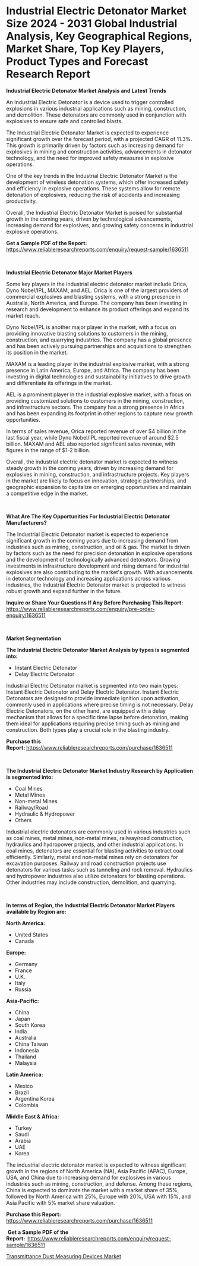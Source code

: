 <p><h1>Industrial Electric Detonator Market Size 2024 - 2031 Global Industrial Analysis, Key Geographical Regions, Market Share, Top Key Players, Product Types and Forecast Research Report</h1></p><p><strong>Industrial Electric Detonator Market Analysis and Latest Trends</strong></p>
<p><p>An Industrial Electric Detonator is a device used to trigger controlled explosions in various industrial applications such as mining, construction, and demolition. These detonators are commonly used in conjunction with explosives to ensure safe and controlled blasts.</p><p>The Industrial Electric Detonator Market is expected to experience significant growth over the forecast period, with a projected CAGR of 11.3%. This growth is primarily driven by factors such as increasing demand for explosives in mining and construction activities, advancements in detonator technology, and the need for improved safety measures in explosive operations.</p><p>One of the key trends in the Industrial Electric Detonator Market is the development of wireless detonation systems, which offer increased safety and efficiency in explosive operations. These systems allow for remote detonation of explosives, reducing the risk of accidents and increasing productivity.</p><p>Overall, the Industrial Electric Detonator Market is poised for substantial growth in the coming years, driven by technological advancements, increasing demand for explosives, and growing safety concerns in industrial explosive operations.</p></p>
<p><strong>Get a Sample PDF of the Report:&nbsp;</strong> <a href="https://www.reliableresearchreports.com/enquiry/request-sample/1636511">https://www.reliableresearchreports.com/enquiry/request-sample/1636511</a></p>
<p>&nbsp;</p>
<p><strong>Industrial Electric Detonator Major Market Players</strong></p>
<p><p>Some key players in the industrial electric detonator market include Orica, Dyno Nobel/IPL, MAXAM, and AEL. Orica is one of the largest providers of commercial explosives and blasting systems, with a strong presence in Australia, North America, and Europe. The company has been investing in research and development to enhance its product offerings and expand its market reach.</p><p>Dyno Nobel/IPL is another major player in the market, with a focus on providing innovative blasting solutions to customers in the mining, construction, and quarrying industries. The company has a global presence and has been actively pursuing partnerships and acquisitions to strengthen its position in the market.</p><p>MAXAM is a leading player in the industrial explosive market, with a strong presence in Latin America, Europe, and Africa. The company has been investing in digital technologies and sustainability initiatives to drive growth and differentiate its offerings in the market.</p><p>AEL is a prominent player in the industrial explosive market, with a focus on providing customized solutions to customers in the mining, construction, and infrastructure sectors. The company has a strong presence in Africa and has been expanding its footprint in other regions to capture new growth opportunities.</p><p>In terms of sales revenue, Orica reported revenue of over $4 billion in the last fiscal year, while Dyno Nobel/IPL reported revenue of around $2.5 billion. MAXAM and AEL also reported significant sales revenue, with figures in the range of $1-2 billion.</p><p>Overall, the industrial electric detonator market is expected to witness steady growth in the coming years, driven by increasing demand for explosives in mining, construction, and infrastructure projects. Key players in the market are likely to focus on innovation, strategic partnerships, and geographic expansion to capitalize on emerging opportunities and maintain a competitive edge in the market.</p></p>
<p>&nbsp;</p>
<p><strong>What Are The Key Opportunities For Industrial Electric Detonator Manufacturers?</strong></p>
<p><p>The Industrial Electric Detonator market is expected to experience significant growth in the coming years due to increasing demand from industries such as mining, construction, and oil & gas. The market is driven by factors such as the need for precision detonation in explosive operations and the development of technologically advanced detonators. Growing investments in infrastructure development and rising demand for industrial explosives are also contributing to the market's growth. With advancements in detonator technology and increasing applications across various industries, the Industrial Electric Detonator market is projected to witness robust growth and expand further in the future.</p></p>
<p><strong>Inquire or Share Your Questions If Any Before Purchasing This Report:</strong> <a href="https://www.reliableresearchreports.com/enquiry/pre-order-enquiry/1636511">https://www.reliableresearchreports.com/enquiry/pre-order-enquiry/1636511</a></p>
<p>&nbsp;</p>
<p><strong>Market Segmentation</strong></p>
<p><strong>The Industrial Electric Detonator Market Analysis by types is segmented into:</strong></p>
<p><ul><li>Instant Electric Detonator</li><li>Delay Electric Detonator</li></ul></p>
<p><p>Industrial Electric Detonator market is segmented into two main types: Instant Electric Detonator and Delay Electric Detonator. Instant Electric Detonators are designed to provide immediate ignition upon activation, commonly used in applications where precise timing is not necessary. Delay Electric Detonators, on the other hand, are equipped with a delay mechanism that allows for a specific time lapse before detonation, making them ideal for applications requiring precise timing such as mining and construction. Both types play a crucial role in the blasting industry.</p></p>
<p><strong>Purchase this Report:&nbsp;</strong><a href="https://www.reliableresearchreports.com/purchase/1636511">https://www.reliableresearchreports.com/purchase/1636511</a></p>
<p>&nbsp;</p>
<p><strong>The Industrial Electric Detonator Market Industry Research by Application is segmented into:</strong></p>
<p><ul><li>Coal Mines</li><li>Metal Mines</li><li>Non-metal Mines</li><li>Railway/Road</li><li>Hydraulic & Hydropower</li><li>Others</li></ul></p>
<p><p>Industrial electric detonators are commonly used in various industries such as coal mines, metal mines, non-metal mines, railway/road construction, hydraulics and hydropower projects, and other industrial applications. In coal mines, detonators are essential for blasting activities to extract coal efficiently. Similarly, metal and non-metal mines rely on detonators for excavation purposes. Railway and road construction projects use detonators for various tasks such as tunneling and rock removal. Hydraulics and hydropower industries also utilize detonators for blasting operations. Other industries may include construction, demolition, and quarrying.</p></p>
<p>&nbsp;</p>
<p><strong>In terms of Region, the Industrial Electric Detonator Market Players available by Region are:</strong></p>
<p>
    <p> <strong> North America: </strong>
        <ul>
            <li>United States</li>
            <li>Canada</li>
        </ul>
        </p> 
    <p> <strong> Europe: </strong>
        <ul>
            <li>Germany</li>
            <li>France</li>
            <li>U.K.</li>
            <li>Italy</li>
            <li>Russia</li>
        </ul>
        </p> 
    <p> <strong> Asia-Pacific: </strong>
        <ul>
            <li>China</li>
            <li>Japan</li>
            <li>South Korea</li>
            <li>India</li>
            <li>Australia</li>
            <li>China Taiwan</li>
            <li>Indonesia</li>
            <li>Thailand</li>
            <li>Malaysia</li>
        </ul>
        </p> 
    <p> <strong> Latin America: </strong>
        <ul>
            <li>Mexico</li>
            <li>Brazil</li>
            <li>Argentina Korea</li>
            <li>Colombia</li>
        </ul>
        </p> 
    <p> <strong> Middle East & Africa: </strong>
        <ul>
            <li>Turkey</li>
            <li>Saudi</li>
            <li>Arabia</li>
            <li>UAE</li>
            <li>Korea</li>
        </ul>
    </p>
    </p>
<p><p>The industrial electric detonator market is expected to witness significant growth in the regions of North America (NA), Asia Pacific (APAC), Europe, USA, and China due to increasing demand for explosives in various industries such as mining, construction, and defense. Among these regions, China is expected to dominate the market with a market share of 35%, followed by North America with 25%, Europe with 20%, USA with 15%, and Asia Pacific with 5% market share valuation.</p></p>
<p><strong>Purchase this Report: </strong><a href="https://www.reliableresearchreports.com/purchase/1636511">https://www.reliableresearchreports.com/purchase/1636511</a></p>
<p>&nbsp;<strong>Get a Sample PDF of the Report:&nbsp;&nbsp;</strong><a href="https://www.reliableresearchreports.com/enquiry/request-sample/1636511">https://www.reliableresearchreports.com/enquiry/request-sample/1636511</a></p>
<p><strong></strong></p>
<p><p><a href="https://github.com/bmorecock/Market-Research-Report-List-1/blob/main/transmittance-dust-measuring-devices-market.md">Transmittance Dust Measuring Devices Market</a></p></p>
